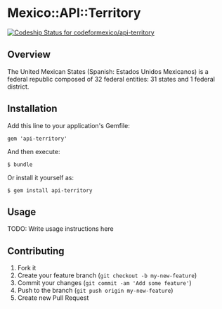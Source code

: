 # Mexico::API::Territory

[ ![Codeship Status for codeformexico/api-territory](https://www.codeship.io/projects/49e37dc0-b13e-0130-d2c7-1a3d3be56652/status?branch=master)](https://www.codeship.io/projects/4111)

## Overview
The United Mexican States (Spanish: Estados Unidos Mexicanos) is a federal republic composed of 32 federal entities: 31 states and 1 federal district.

## Installation

Add this line to your application's Gemfile:

    gem 'api-territory'

And then execute:

    $ bundle

Or install it yourself as:

    $ gem install api-territory

## Usage

TODO: Write usage instructions here

## Contributing

1. Fork it
2. Create your feature branch (`git checkout -b my-new-feature`)
3. Commit your changes (`git commit -am 'Add some feature'`)
4. Push to the branch (`git push origin my-new-feature`)
5. Create new Pull Request
